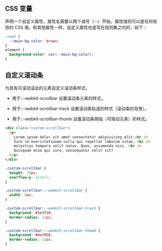 ## CSS 变量

声明一个自定义属性，属性名需要以两个减号（--）开始，属性值则可以是任何有效的 CSS 值。和其他属性一样，自定义属性也是写在规则集之内的，如下：

```css
:root {
  --main-bg-color: brown;
}
element {
  background-color: var(--main-bg-color);
}
```

## 自定义滚动条

为具有可滚动溢出的元素自定义滚动条样式。

- 用于::-webkit-scrollbar 设置滚动条元素的样式。

- 用于::-webkit-scrollbar-track 设置滚动条轨道的样式（滚动条的背景）。

- 用于::-webkit-scrollbar-thumb 设置滚动条拇指（可拖动元素）的样式。

```html
<div class="custom-scrollbar">
  <p>
    Lorem ipsum dolor sit amet consectetur adipisicing elit.<br />
    Iure id exercitationem nulla qui repellat laborum vitae, <br />
    molestias tempora velit natus. Quas, assumenda nisi. <br />
    Quisquam enim qui iure, consequatur velit sit?
  </p>
</div>
```

```css
.custom-scrollbar {
  height: 70px;
  overflow-y: scroll;
}

.custom-scrollbar::-webkit-scrollbar {
  width: 8px;
}

.custom-scrollbar::-webkit-scrollbar-track {
  background: #1e3f20;
  border-radius: 12px;
}

.custom-scrollbar::-webkit-scrollbar-thumb {
  background: #4a7856;
  border-radius: 12px;
}
```
